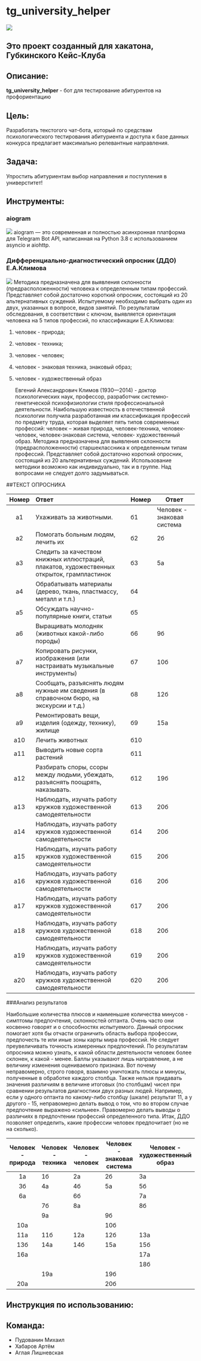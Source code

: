 # tg_university_helper

![](misk/image/gub.webp)

## Это проект созданный для хакатона, Губкинского Кейс-Клуба

## Описание:
**tg_university_helper** - бот для тестирование абитурентов на профориентацию

## Цель:
Разработать текстогого чат-бота, который по средствам психологического тестирования абитуриента и доступа к базе данных конкурса предлагает максимально релевантные направления.

## Задача:
Упростить абитуриентам выбор направления и поступления в универститет!    

## Инструменты:
### aiogram
![](misk/image/aiogram.png)
aiogram — это современная и полностью асинхронная платформа для Telegram Bot API, 
написанная на Python 3.8 с использованием asyncio и aiohttp.

### Дифференциально-диагностический опросник (ДДО) Е.А.Климова
![](misk/image/ddo-klimov-og.jpg)
Методика предназначена для выявления склонности (предрасположенности)
человека к определенным типам профессий. Представляет собой достаточно
короткий опросник, состоящий из 20 альтернативных суждений. Испытуемому
необходимо выбрать один из двух, указанных в вопросе, видов занятий. По
результатам обследования, в соответствии с ключом, выявляется ориентация
человека на 5 типов профессий, по классификации Е.А.Климова:
1. человек - природа;
2. человек - техника;
3. человек - человек;
4. человек - знаковая техника, знаковый образ;
5. человек - художественный образ


    Евгений Александрович Климов (1930—2014) - доктор психологических наук,
    профессор, разработчик системно-генетической психофизиологии стиля
    профессиональной деятельности. Наибольшую известность в отечественной
    психологии получила разработанная им классификация профессий по предмету
    труда, которая выделяет пять типов современных профессий: человек – живая
    природа, человек-техника, человек-человек, человек-знаковая система, человек-
    художественный образ.
    Методика предназначена для выявления склонности (предрасположенности)
    старшеклассника к определенным типам профессий. Представляет собой достаточно
    короткий опросник, состоящий из 20 альтернативных суждений.
    Использование методики возможно как индивидуально, так и в группе. Над
    вопросами не следует долго задумываться.

   

##ТЕКСТ ОПРОСНИКА

| Номер | Ответ                                                                                      | Номер | Ответ                      |
|:-----:|:-------------------------------------------------------------------------------------------|-------|----------------------------|
|  a1   | Ухаживать за животными.                                                                    | б1    | Человек - знаковая система |
|  а2   | Помогать больным людям, лечить их                                                          | б2    | 2б                         |
|  a3   | Следить за качеством книжных иллюстраций, плакатов, художественных открыток, грампластинок | б3    | 5а                         |
|  a4   | Обрабатывать материалы (дерево, ткань, пластмассу, металл и т.п.)                          | б4    |                            |
|  a5   | Обсуждать научно-популярные книги, статьи                                                  | б5    |                            |
|  a6   | Выращивать молодняк (животных какой-либо породы)                                           | б6    | 9б                         |
|  a7   | Копировать рисунки, изображения (или настраивать музыкальные инструменты)                  | б7    | 10б                        |
|  а8   | Сообщать, разъяснять людям нужные им сведения (в справочном бюро, на экскурсии и т.д.)     | б8    | 12б                        |
|  a9   | Ремонтировать вещи, изделия (одежду, технику), жилище                                      | б9    | 15а                        |
|  a10  | Лечить животных                                                                            | б10   |                            |
|  a11  | Выводить новые сорта растений                                                              | б11   |                            |
|  a12  | Разбирать споры, ссоры между людьми, убеждать, разъяснять поощрять, наказывать.            | б12   | 19б                        |
|  а13  | Наблюдать, изучать работу кружков художественной самодеятельности                          | б13   | 20б                        |
|  а14  | Наблюдать, изучать работу кружков художественной самодеятельности                          | б14   | 20б                        |
|  а15  | Наблюдать, изучать работу кружков художественной самодеятельности                          | б15   | 20б                        |
|  а16  | Наблюдать, изучать работу кружков художественной самодеятельности                          | б16   | 20б                        |
|  а17  | Наблюдать, изучать работу кружков художественной самодеятельности                          | б17   | 20б                        |
|  а18  | Наблюдать, изучать работу кружков художественной самодеятельности                          | б18   | 20б                        |
|  а19  | Наблюдать, изучать работу кружков художественной самодеятельности                          | б19   | 20б                        |
|  а20  | Наблюдать, изучать работу кружков художественной самодеятельности                          | б20   | 20б                        |

###Анализ результатов

Наибольшие количества плюсов и наименьшие количества минусов - симптомы
предпочтения, склонностей оптанта. Очень часто они косвенно говорят и о
способностях испытуемого.
Данный опросник помогает хотя бы отчасти ограничить область выбора профессии,
предпочесть те или иные зоны карты мира профессий. Не следует преувеличивать
точность измеренных предпочтений. По результатам опросника можно узнать, к
какой области деятельности человек более склонен, к какой - менее. Баллы
указывают лишь направление, а не величину изменения оцениваемого признака. Вот
почему неправомерно, строго говоря, взаимно уничтожать плюсы и минусы,
полученные в обработке каждого столбца. Также нельзя придавать значения
различиям в величине итоговых (по столбцам) чисел при сравнении результатов
диагностики двух разных людей. Например, если у одного оптанта по какому-либо
столбцу (шкале) результат 11, а у другого - 15, неправомерно делать вывод о том, что
во втором случае предпочтение выражено «сильнее». Правомерно делать выводы о
различиях в предпочтении профессий определенного типа. Итак, ДДО позволяет
определить, какие профессии человек предпочитает (но не на сколько).


| Человек - природа | Человек - техника | Человек - человек | Человек - знаковая система | Человек - художественный образ |
|:-----------------:|-------------------|-------------------|----------------------------|--------------------------------|
|        1а         | 1б                | 2а                | 2б                         | 3а                             |
|        3б         | 4а                | 4б                | 5а                         | 5б                             |
|        6а         |                   | 6б                |                            | 7а                             |
|                   | 7б                | 8а                |                            | 8б                             |
|                   | 9а                |                   | 9б                         |                                |
|        10а        |                   |                   | 10б                        |                                |
|        11а        | 11б               | 12а               | 12б                        | 13а                            |
|        13б        | 14а               | 14б               | 15а                        | 15б                            |
|        16а        |                   |                   |                            | 17а                            |
|                   |                   |                   |                            | 18б                            |
|                   | 19а               |                   | 19б                        |                                |
|        20а        |                   |                   | 20б                        |                                |



## Инструкция по использованию:

## Команда:
* Пудованин Михаил
* Хабаров Артём
* Аглая Лишневская


